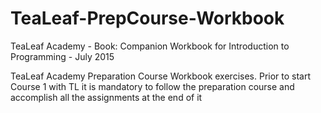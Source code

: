 # TeaLeaf-PrepCourse-Workbook
TeaLeaf Academy - Book: Companion Workbook for Introduction to Programming - July 2015

TeaLeaf Academy Preparation Course Workbook exercises. Prior to start Course 1 with TL it is mandatory to follow the preparation course and accomplish all the assignments at the end of it
